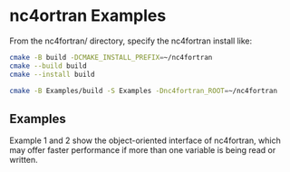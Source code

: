 # nc4ortran Examples

From the nc4fortran/ directory, specify the nc4fortran install like:

```sh
cmake -B build -DCMAKE_INSTALL_PREFIX=~/nc4fortran
cmake --build build
cmake --install build

cmake -B Examples/build -S Examples -Dnc4fortran_ROOT=~/nc4fortran
```

## Examples

Example 1 and 2 show the object-oriented interface of nc4fortran, which may offer faster performance if more than one variable is being read or written.
